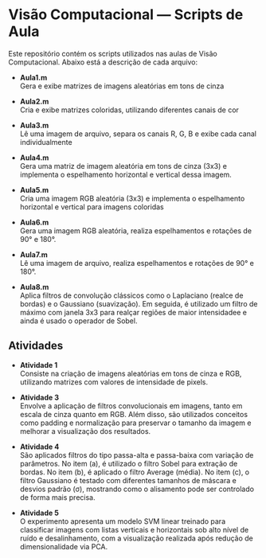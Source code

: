 # Visão Computacional — Scripts de Aula

Este repositório contém os scripts utilizados nas aulas de Visão Computacional. Abaixo está a descrição de cada arquivo:

- **Aula1.m**  
  Gera e exibe matrizes de imagens aleatórias em tons de cinza 

- **Aula2.m**  
  Cria e exibe matrizes coloridas, utilizando diferentes canais de cor 

- **Aula3.m**  
  Lê uma imagem de arquivo, separa os canais R, G, B e exibe cada canal individualmente

- **Aula4.m**  
  Gera uma matriz de imagem aleatória em tons de cinza (3x3) e implementa o espelhamento horizontal e vertical dessa imagem.

- **Aula5.m**  
  Cria uma imagem RGB aleatória (3x3) e implementa o espelhamento horizontal e vertical para imagens coloridas

- **Aula6.m**  
  Gera uma imagem RGB aleatória, realiza espelhamentos e rotações de 90° e 180°.

- **Aula7.m**  
  Lê uma imagem de arquivo, realiza espelhamentos e rotações de 90° e 180°.
  
- **Aula8.m**  
  Aplica filtros de convolução clássicos como o Laplaciano (realce de bordas) e o Gaussiano (suavização). Em seguida, é utilizado um filtro de máximo com janela 3x3 para realçar regiões de maior intensidadee e ainda é usado o operador de Sobel.


## Atividades

- **Atividade 1**  
  Consiste na criação de imagens aleatórias em tons de cinza e RGB, utilizando matrizes com valores de intensidade de pixels. 

- **Atividade 3**  
  Envolve a aplicação de filtros convolucionais em imagens, tanto em escala de cinza quanto em RGB. Além disso, são utilizados conceitos como padding e normalização para preservar o tamanho da imagem e melhorar a visualização dos resultados.

- **Atividade 4**  
  São aplicados filtros do tipo passa-alta e passa-baixa com variação de parâmetros. No item (a), é utilizado o filtro Sobel para extração de bordas. No item (b), é aplicado o filtro Average (média). No item (c), o filtro Gaussiano é testado com diferentes tamanhos de máscara e desvios padrão (σ), mostrando como o alisamento pode ser controlado de forma mais precisa.
  
- **Atividade 5**  
O experimento apresenta um modelo SVM linear treinado para classificar imagens com listas verticais e horizontais sob alto nível de ruído e desalinhamento, com a visualização realizada após redução de dimensionalidade via PCA.
